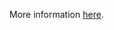 More information [here](https://docs.prismacloud.io/en/enterprise-edition/policy-reference/panos-policies/panos-policies-index/ansible-panos-16).
